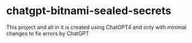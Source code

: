 # chatgpt-bitnami-sealed-secrets
This project and all in it is created using ChatGPT4 and only with minimal changes to fix errors by ChatGPT
